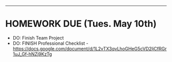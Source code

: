 ***
# HOMEWORK DUE (Tues. May 10th)

- DO: Finish Team Project
- DO: FINISH Professional Checklist - https://docs.google.com/document/d/1L2vTX3qvLhoGHeG5cVD2ljCfRGr1uJ_Gf-hNZj9KzTg